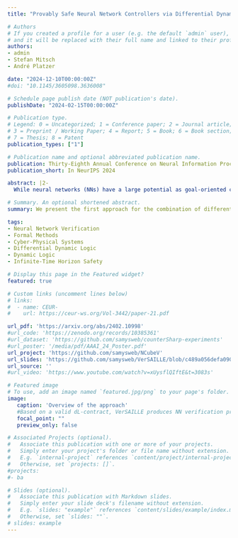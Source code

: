```yaml
---
title: "Provably Safe Neural Network Controllers via Differential Dynamic Logic"

# Authors
# If you created a profile for a user (e.g. the default `admin` user), write the username (folder name) here 
# and it will be replaced with their full name and linked to their profile.
authors:
- admin
- Stefan Mitsch
- André Platzer

date: "2024-12-10T00:00:00Z"
#doi: "10.1145/3605098.3636008"

# Schedule page publish date (NOT publication's date).
publishDate: "2024-02-15T00:00:00Z"

# Publication type.
# Legend: 0 = Uncategorized; 1 = Conference paper; 2 = Journal article;
# 3 = Preprint / Working Paper; 4 = Report; 5 = Book; 6 = Book section;
# 7 = Thesis; 8 = Patent
publication_types: ["1"]

# Publication name and optional abbreviated publication name.
publication: Thirty-Eighth Annual Conference on Neural Information Processing Systems
publication_short: In NeurIPS 2024

abstract: |2-
  While neural networks (NNs) have a large potential as goal-oriented controllers for Cyber-Physical Systems, verifying the safety of neural network based control systems (NNCSs) poses significant challenges for the practical use of NNs -- especially when safety is needed for unbounded time horizons. One reason for this is the intractability of NN and hybrid system analysis. We introduce VerSAILLE (Verifiably Safe AI via Logically Linked Envelopes): The first approach for the combination of differential dynamic logic (dL) and NN verification. By joining forces, we can exploit the efficiency of NN verification tools while retaining the rigor of dL. We reflect a safety proof for a controller envelope in an NN to prove the safety of concrete NNCS on an infinite-time horizon. The NN verification properties resulting from VerSAILLE typically require nonlinear arithmetic while efficient NN verification tools merely support linear arithmetic. To overcome this divide, we present Mosaic: The first sound and complete verification approach for polynomial real arithmetic properties on piece-wise linear NNs. Mosaic lifts off-the-shelf tools for linear properties to the nonlinear setting. An evaluation on case studies, including adaptive cruise control and airborne collision avoidance, demonstrates the versatility of VerSAILLE and Mosaic: It supports the certification of infinite-time horizon safety and the exhaustive enumeration of counterexample regions while significantly outperforming State-of-the-Art tools in closed-loop NNV.

# Summary. An optional shortened abstract.
summary: We present the first approach for the combination of differential dynamic logic (dL) and NN verification. By joining forces, we can exploit the efficiency of NN verification tools while retaining the rigor of dL. This yields infinite-time horizon safety guarantees for neural network control systems.

tags:
- Neural Network Verification 
- Formal Methods
- Cyber-Physical Systems
- Differential Dynamic Logic
- Dynamic Logic
- Infinite-Time Horizon Safety

# Display this page in the Featured widget?
featured: true

# Custom links (uncomment lines below)
# links:
#  - name: CEUR-
#    url: https://ceur-ws.org/Vol-3442/paper-21.pdf

url_pdf: 'https://arxiv.org/abs/2402.10998'
#url_code: 'https://zenodo.org/records/10385361'
#url_dataset: 'https://github.com/samysweb/counterSharp-experiments'
#url_poster: '/media/pdf/AAAI_24_Poster.pdf'
url_project: 'https://github.com/samysweb/NCubeV'
url_slides: 'https://github.com/samysweb/VerSAILLE/blob/c489a056defa09012c7c9077db57209246d4ee99/documents/Teuber-SAIV-2024.pdf'
url_source: ''
#url_video: 'https://www.youtube.com/watch?v=xUysflQIftE&t=3083s'

# Featured image
# To use, add an image named `featured.jpg/png` to your page's folder. 
image:
   caption: 'Overview of the approach'
   #Based on a valid dL-contract, VerSAILLE produces NN verification properties that allow the verification of infinite-time safety. In order to verify such properties, we require a tool for the verification of nonlinear properties on neural network -- this is the task of our new tool Mosaic.
   focal_point: ""
   preview_only: false

# Associated Projects (optional).
#   Associate this publication with one or more of your projects.
#   Simply enter your project's folder or file name without extension.
#   E.g. `internal-project` references `content/project/internal-project/index.md`.
#   Otherwise, set `projects: []`.
#projects:
#- ba

# Slides (optional).
#   Associate this publication with Markdown slides.
#   Simply enter your slide deck's filename without extension.
#   E.g. `slides: "example"` references `content/slides/example/index.md`.
#   Otherwise, set `slides: ""`.
# slides: example
---
```

